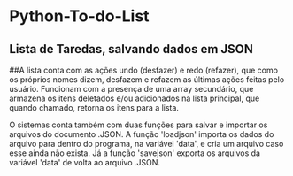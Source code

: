 # Python-To-do-List

## Lista de Taredas, salvando dados em JSON

##A lista conta com as ações undo (desfazer) e redo (refazer), que como os próprios nomes dizem, desfazem e refazem as últimas ações feitas pelo usuário. Funcionam com a presença de uma array secundário, que armazena os itens deletados e/ou adicionados na lista principal, que quando chamado, retorna os itens para a lista.

O sistemas conta também com duas funções para salvar e importar os arquivos do documento .JSON. A função 'loadjson' importa os dados do arquivo para dentro do programa, na variável 'data', e cria um arquivo caso esse ainda não exista. Já a função 'savejson' exporta os arquivos da variável 'data' de volta ao arquivo .JSON.
